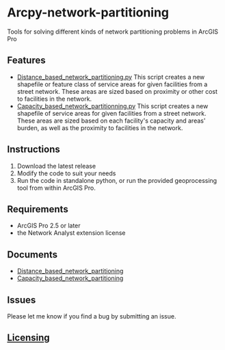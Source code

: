 # Arcpy-network-partitioning
Tools for solving different kinds of network partitioning problems in ArcGIS Pro
## Features
* [Distance_based_network_partitioning.py](https://github.com/JingzongWang/Arcpy-network-partitioning/blob/main/scripts/Distance_based_network_partitioning.py) This script creates a new shapefile or feature class of service areas for given facilities from a street network. These areas are sized based on proximity or other cost to facilities in the network.
* [Capacity_based_network_partitionning.py](https://github.com/JingzongWang/Arcpy-network-partitioning/blob/main/scripts/Capacity_based_network_partitioning.py) This script creates a new shapefile of service areas for given facilities from a street network. These areas are sized based on each facility's capacity and areas' burden, as well as the proximity to facilities in the network.
## Instructions
1. Download the latest release
2. Modify the code to suit your needs
3. Run the code in standalone python, or run the provided geoprocessing tool from within ArcGIS Pro.
## Requirements
* ArcGIS Pro 2.5 or later
* the Network Analyst extension license
## Documents
* <a href = "https://github.com/JingzongWang/Arcpy-network-partitionging/blob/main/documents/Distance_based_network_partitioning.md">Distance_based_network_partitioning</a>
* <a href = "https://github.com/JingzongWang/Arcpy-network-partitionging/blob/main/documents/Capacity_based_network_partitioning.md">Capacity_based_network_partitioning</a>

## Issues
Please let me know if you find a bug by submitting an issue.

## <a href = "https://github.com/JingzongWang/Arcpy-network-partitioning/blob/main/LICENSE">Licensing</a>
